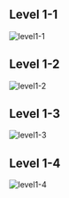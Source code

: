 ## Level 1-1
![level1-1](https://user-images.githubusercontent.com/100436724/198001975-aa1bc7e9-2d76-43bc-a0e9-5f1ff4e476a6.png)
## Level 1-2
![level1-2](https://user-images.githubusercontent.com/100436724/198002029-e68593ed-8d04-4fdb-ba1b-9a532c8b234f.png)
## Level 1-3
![level1-3](https://user-images.githubusercontent.com/100436724/198001857-b702626a-a070-41f0-af4d-889a4ab09a0b.png)
## Level 1-4
![level1-4](https://user-images.githubusercontent.com/100436724/198002099-4e9717e2-c645-4722-8ae4-03b83b89fcb9.png)
